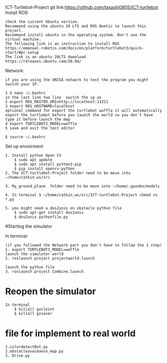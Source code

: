ICT-Turtlebot-Project
git link:https://github.com/tasashi0805/ICT-turtlebot
Install ROS:
	
	check the current Ubuntu version.
	Recommand using the ubuntu 20 LTS and ROS Noetic to launch this project.
	Recommand install ubuntu in the operating system. Don't use the virtual machine.
	The following link is an instruction to install ROS
	https://emanual.robotis.com/docs/en/platform/turtlebot3/quick-start/#pc-setup
	The link is an ubuntu 20LTS download
	https://releases.ubuntu.com/20.04/

Network:

	if you are using the UNISA network to test the program you might switch your IP:
	
	1 $ nano ~/.bashrc 
	in the last line two line  switch the ip as
	2 export ROS_MASTER_URI=http://localhost:11311
	3 export ROS_HOSTNAME=localhost
	optional command for export the turtlebot waffle it will automatically export the turtlebot before you launch the world so you don't have type it before launch the map
	4 export TURTLEBOT3_MODEL=waffle	
	5 save and exit the test editor
	
	$ source ~/.bashrc 

Set up enviorment

	1. Install python Open CV
		$ sudo apt update
		$ sudo apt install python3-pip
		$ pip install opencv-python
	2. The ICT-turtlebot-Project folder need to be move into ~/home/catkin_ws/src

	3. My_ground_plane  folder need to be move into ~/home/.gazebo/models

	4. In terminal $ ~/home/catkin_ws/src/ICT-turtlebot-Project chmod +x *.py

	5. you might need a dos2unix on obstacle python file
		$ sudo apt-get install dos2unix
		$ dos2unix pythonfile.py
 
#Starting the simulator

In terminal:
	
	
	(if you followed the Network part you don't have to follow the 1 step)	
	1. export TURTLEBOT3_MODEL=waffle 
	launch the simulator world
	2. roslaunch project projectworld.launch

	launch the python file
	3. roslaunch project Combine.launch

# Reopen the simulator

	In terminal
		$ killall gzcleint
		$ killall gzsever
		
		
# file for implement to real world
	1.colordetectBot.py
	2.obstacleavoidance_map.py
	3. Drive.py

